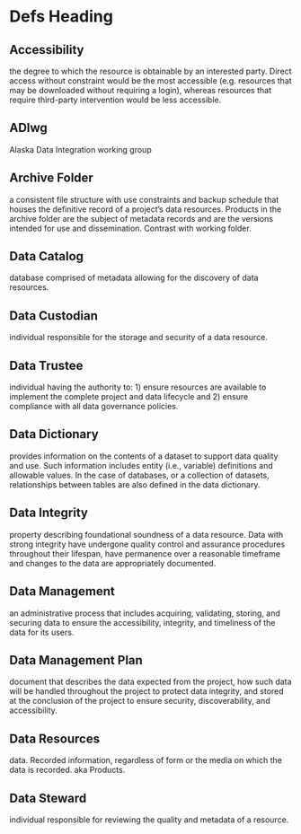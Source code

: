 # Defs Heading

## Accessibility

the degree to which the resource is obtainable by an interested party. Direct access without constraint would be the most accessible \(e.g. resources that may be downloaded without requiring a login\), whereas resources that require third-party intervention would be less accessible.

## ADIwg

Alaska Data Integration working group

## Archive Folder

a consistent file structure with use constraints and backup schedule that houses the definitive record of a project’s data resources. Products in the archive folder are the subject of metadata records and are the versions intended for use and dissemination. Contrast with working folder.

## Data Catalog

database comprised of metadata allowing for the discovery of data resources.

## Data Custodian

individual responsible for the storage and security of a data resource.

## Data Trustee

individual having the authority to: 1\) ensure resources are available to implement the complete project and data lifecycle and 2\) ensure compliance with all data governance policies.

## Data Dictionary

provides information on the contents of a dataset to support data quality and use. Such information includes entity \(i.e., variable\) definitions and allowable values. In the case of databases, or a collection of datasets, relationships between tables are also defined in the data dictionary.

## Data Integrity

property describing foundational soundness of a data resource. Data with strong integrity have undergone quality control and assurance procedures throughout their lifespan, have permanence over a reasonable timeframe and changes to the data are appropriately documented.

## Data Management

an administrative process that includes acquiring, validating, storing, and securing data to ensure the accessibility, integrity, and timeliness of the data for its users.

## Data Management Plan

document that describes the data expected from the project, how such data will be handled throughout the project to protect data integrity, and stored at the conclusion of the project to ensure security, discoverability, and accessibility.

## Data Resources

data. Recorded information, regardless of form or the media on which the data is recorded. aka Products.

## Data Steward

individual responsible for reviewing the quality and metadata of a resource.

